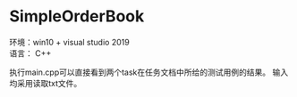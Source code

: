 # SimpleOrderBook

环境：win10 + visual studio 2019  
语言： C++


执行main.cpp可以直接看到两个task在任务文档中所给的测试用例的结果。
输入均采用读取txt文件。
